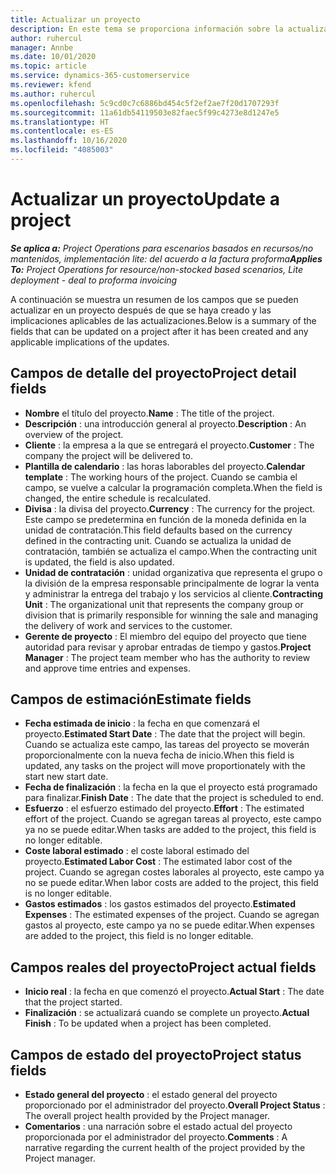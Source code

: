 ```yaml
---
title: Actualizar un proyecto
description: En este tema se proporciona información sobre la actualización de proyectos en Project Operations.
author: ruhercul
manager: Annbe
ms.date: 10/01/2020
ms.topic: article
ms.service: dynamics-365-customerservice
ms.reviewer: kfend
ms.author: ruhercul
ms.openlocfilehash: 5c9cd0c7c6886bd454c5f2ef2ae7f20d1707293f
ms.sourcegitcommit: 11a61db54119503e82faec5f99c4273e8d1247e5
ms.translationtype: HT
ms.contentlocale: es-ES
ms.lasthandoff: 10/16/2020
ms.locfileid: "4085003"
---
```

# <a name="update-a-project"></a><span data-ttu-id="ca8c3-103">Actualizar un proyecto</span><span class="sxs-lookup"><span data-stu-id="ca8c3-103">Update a project</span></span>

<span data-ttu-id="ca8c3-104">_**Se aplica a:** Project Operations para escenarios basados en recursos/no mantenidos, implementación lite: del acuerdo a la factura proforma_</span><span class="sxs-lookup"><span data-stu-id="ca8c3-104">_**Applies To:** Project Operations for resource/non-stocked based scenarios, Lite deployment - deal to proforma invoicing_</span></span>

<span data-ttu-id="ca8c3-105">A continuación se muestra un resumen de los campos que se pueden actualizar en un proyecto después de que se haya creado y las implicaciones aplicables de las actualizaciones.</span><span class="sxs-lookup"><span data-stu-id="ca8c3-105">Below is a summary of the fields that can be updated on a project after it has been created and any applicable implications of the updates.</span></span>

## <a name="project-detail-fields"></a><span data-ttu-id="ca8c3-106">Campos de detalle del proyecto</span><span class="sxs-lookup"><span data-stu-id="ca8c3-106">Project detail fields</span></span>

- <span data-ttu-id="ca8c3-107">**Nombre** el título del proyecto.</span><span class="sxs-lookup"><span data-stu-id="ca8c3-107">**Name** : The title of the project.</span></span>
- <span data-ttu-id="ca8c3-108">**Descripción** : una introducción general al proyecto.</span><span class="sxs-lookup"><span data-stu-id="ca8c3-108">**Description** : An overview of the project.</span></span>
- <span data-ttu-id="ca8c3-109">**Cliente** : la empresa a la que se entregará el proyecto.</span><span class="sxs-lookup"><span data-stu-id="ca8c3-109">**Customer** : The company the project will be delivered to.</span></span>
- <span data-ttu-id="ca8c3-110">**Plantilla de calendario** : las horas laborables del proyecto.</span><span class="sxs-lookup"><span data-stu-id="ca8c3-110">**Calendar template** : The working hours of the project.</span></span> <span data-ttu-id="ca8c3-111">Cuando se cambia el campo, se vuelve a calcular la programación completa.</span><span class="sxs-lookup"><span data-stu-id="ca8c3-111">When the field is changed, the entire schedule is recalculated.</span></span>
- <span data-ttu-id="ca8c3-112">**Divisa** : la divisa del proyecto.</span><span class="sxs-lookup"><span data-stu-id="ca8c3-112">**Currency** : The currency for the project.</span></span> <span data-ttu-id="ca8c3-113">Este campo se predetermina en función de la moneda definida en la unidad de contratación.</span><span class="sxs-lookup"><span data-stu-id="ca8c3-113">This field defaults based on the currency defined in the contracting unit.</span></span> <span data-ttu-id="ca8c3-114">Cuando se actualiza la unidad de contratación, también se actualiza el campo.</span><span class="sxs-lookup"><span data-stu-id="ca8c3-114">When the contracting unit is updated, the field is also updated.</span></span>
- <span data-ttu-id="ca8c3-115">**Unidad de contratación** : unidad organizativa que representa el grupo o la división de la empresa responsable principalmente de lograr la venta y administrar la entrega del trabajo y los servicios al cliente.</span><span class="sxs-lookup"><span data-stu-id="ca8c3-115">**Contracting Unit** : The organizational unit that represents the company group or division that is primarily responsible for winning the sale and managing the delivery of work and services to the customer.</span></span> 
- <span data-ttu-id="ca8c3-116">**Gerente de proyecto** : El miembro del equipo del proyecto que tiene autoridad para revisar y aprobar entradas de tiempo y gastos.</span><span class="sxs-lookup"><span data-stu-id="ca8c3-116">**Project Manager** : The project team member who has the authority to review and approve time entries and expenses.</span></span>

## <a name="estimate-fields"></a><span data-ttu-id="ca8c3-117">Campos de estimación</span><span class="sxs-lookup"><span data-stu-id="ca8c3-117">Estimate fields</span></span>

- <span data-ttu-id="ca8c3-118">**Fecha estimada de inicio** : la fecha en que comenzará el proyecto.</span><span class="sxs-lookup"><span data-stu-id="ca8c3-118">**Estimated Start Date** : The date that the project will begin.</span></span> <span data-ttu-id="ca8c3-119">Cuando se actualiza este campo, las tareas del proyecto se moverán proporcionalmente con la nueva fecha de inicio.</span><span class="sxs-lookup"><span data-stu-id="ca8c3-119">When this field is updated, any tasks on the project will move proportionately with the start new start date.</span></span>
- <span data-ttu-id="ca8c3-120">**Fecha de finalización** : la fecha en la que el proyecto está programado para finalizar.</span><span class="sxs-lookup"><span data-stu-id="ca8c3-120">**Finish Date** : The date that the project is scheduled to end.</span></span>
- <span data-ttu-id="ca8c3-121">**Esfuerzo** : el esfuerzo estimado del proyecto.</span><span class="sxs-lookup"><span data-stu-id="ca8c3-121">**Effort** : The estimated effort of the project.</span></span> <span data-ttu-id="ca8c3-122">Cuando se agregan tareas al proyecto, este campo ya no se puede editar.</span><span class="sxs-lookup"><span data-stu-id="ca8c3-122">When tasks are added to the project, this field is no longer editable.</span></span>
- <span data-ttu-id="ca8c3-123">**Coste laboral estimado** : el coste laboral estimado del proyecto.</span><span class="sxs-lookup"><span data-stu-id="ca8c3-123">**Estimated Labor Cost** : The estimated labor cost of the project.</span></span> <span data-ttu-id="ca8c3-124">Cuando se agregan costes laborales al proyecto, este campo ya no se puede editar.</span><span class="sxs-lookup"><span data-stu-id="ca8c3-124">When labor costs are added to the project, this field is no longer editable.</span></span>
- <span data-ttu-id="ca8c3-125">**Gastos estimados** : los gastos estimados del proyecto.</span><span class="sxs-lookup"><span data-stu-id="ca8c3-125">**Estimated Expenses** : The estimated expenses of the project.</span></span> <span data-ttu-id="ca8c3-126">Cuando se agregan gastos al proyecto, este campo ya no se puede editar.</span><span class="sxs-lookup"><span data-stu-id="ca8c3-126">When expenses are added to the project, this field is no longer editable.</span></span>

## <a name="project-actual-fields"></a><span data-ttu-id="ca8c3-127">Campos reales del proyecto</span><span class="sxs-lookup"><span data-stu-id="ca8c3-127">Project actual fields</span></span>
- <span data-ttu-id="ca8c3-128">**Inicio real** : la fecha en que comenzó el proyecto.</span><span class="sxs-lookup"><span data-stu-id="ca8c3-128">**Actual Start** : The date that the project started.</span></span>
- <span data-ttu-id="ca8c3-129">**Finalización** : se actualizará cuando se complete un proyecto.</span><span class="sxs-lookup"><span data-stu-id="ca8c3-129">**Actual Finish** : To be updated when a project has been completed.</span></span>

## <a name="project-status-fields"></a><span data-ttu-id="ca8c3-130">Campos de estado del proyecto</span><span class="sxs-lookup"><span data-stu-id="ca8c3-130">Project status fields</span></span>

- <span data-ttu-id="ca8c3-131">**Estado general del proyecto** : el estado general del proyecto proporcionado por el administrador del proyecto.</span><span class="sxs-lookup"><span data-stu-id="ca8c3-131">**Overall Project Status** : The overall project health provided by the Project manager.</span></span>
- <span data-ttu-id="ca8c3-132">**Comentarios** : una narración sobre el estado actual del proyecto proporcionada por el administrador del proyecto.</span><span class="sxs-lookup"><span data-stu-id="ca8c3-132">**Comments** : A narrative regarding the current health of the project provided by the Project manager.</span></span>

